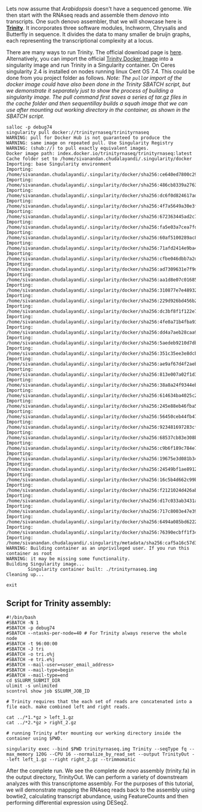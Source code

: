 
Lets now assume that *Arabidopsis* doesn't have a sequenced genome. We then start with the RNAseq reads and assemble them *denovo* into transcripts. One such denovo assembler, that we will showcase here is [__Trinity__](https://github.com/trinityrnaseq/trinityrnaseq/wiki). It incorporates three software modules, Inchworm, Chrysalis and Butterfly in sequence. It divides the data to many smaller de bruijn graphs, each representing the transcriptional complexity at a locus.


There are many ways to run Trinity. The official download page is [here](https://github.com/trinityrnaseq/trinityrnaseq/releases).
Alternatively, you can import the official [Trinity Docker Image](https://hub.docker.com/r/trinityrnaseq/trinityrnaseq/) into a singularity image and run Trinity in a Singularity container. On Ceres singularity 2.4 is installed on nodes running linux Cent OS 7.4. This could be done from you project folder as follows.
*Note: The `pull`or import of the docker image could have also been done in the Trinity SBATCH script, but we demonstrate it separately just to show the process of building a singularity image. The pull command first saves a series of tar.gz files in the cache folder and then sequentillay builds a squah image that we can use after mounting out working directory in the container, as shown in the SBATCH script.*

```
salloc -p debug74
singularity pull docker://trinityrnaseq/trinityrnaseq
WARNING: pull for Docker Hub is not guaranteed to produce the
WARNING: same image on repeated pull. Use Singularity Registry
WARNING: (shub://) to pull exactly equivalent images.
Docker image path: index.docker.io/trinityrnaseq/trinityrnaseq:latest
Cache folder set to /home/sivanandan.chudalayandi/.singularity/docker
Importing: base Singularity environment
Importing: /home/sivanandan.chudalayandi/.singularity/docker/sha256:ce640ed7800c29984dfd6c4cda9e5b6c759f630356e972c851125713628cdfd9.tar.gz
Importing: /home/sivanandan.chudalayandi/.singularity/docker/sha256:486cb8339a27635fa93dc47aa0c689326a0a7cce388966d16daf8d265436cf7f.tar.gz
Importing: /home/sivanandan.chudalayandi/.singularity/docker/sha256:dc6f0d824617ad8a5d1163a5b2084814665dd83156317ad06ccf14deb517a053.tar.gz
Importing: /home/sivanandan.chudalayandi/.singularity/docker/sha256:4f7a5649a30e3f318ce5d7e4dbcbbeb6c0938c4cbae4d4a641fe910562ff4978.tar.gz
Importing: /home/sivanandan.chudalayandi/.singularity/docker/sha256:672363445ad2c734e29221a6b47f4e614b5adc8a3cdca3364f62db2ed2bdff0c.tar.gz
Importing: /home/sivanandan.chudalayandi/.singularity/docker/sha256:fa5e03a7cea7fda9a438856574913bd4895091aa6db87feccabe56bab35de10d.tar.gz
Importing: /home/sivanandan.chudalayandi/.singularity/docker/sha256:60af5100289ac8a096793b2050c0dbb5040958661bd76bce44fe655d7800747b.tar.gz
Importing: /home/sivanandan.chudalayandi/.singularity/docker/sha256:71afd2414e9ba47b9b913096a234df60ec70cdff8e0d9dc136d849ade83ee1de.tar.gz
Importing: /home/sivanandan.chudalayandi/.singularity/docker/sha256:cfbe046dbb7a2d00a21e47136f0f65371cb44d471975a4010bec6503fce1fdde.tar.gz
Importing: /home/sivanandan.chudalayandi/.singularity/docker/sha256:ad7309631e7f9d0fde782912642154010ee230dcec0b31bda6262a6200860aaa.tar.gz
Importing: /home/sivanandan.chudalayandi/.singularity/docker/sha256:aa1d8e07c016851c7389bcefdeca671613fd5549cc8cb3716ec762bd7ecd6fb3.tar.gz
Importing: /home/sivanandan.chudalayandi/.singularity/docker/sha256:310877e7e48932846dd5fd88b594f1e7a0fa31a61401e10b31f71a09ee3841d5.tar.gz
Importing: /home/sivanandan.chudalayandi/.singularity/docker/sha256:229d926bd456b21601dcbb0b0148d092849fca1e589a149b141a13cb71f89667.tar.gz
Importing: /home/sivanandan.chudalayandi/.singularity/docker/sha256:dc3bf8f1f122e7c99d765a93aaec3db3011328e30d48f60c80f1e12d0794e223.tar.gz
Importing: /home/sivanandan.chudalayandi/.singularity/docker/sha256:4fe0a71b4fba93a388f18e50329f22dd078b4023640d5c0cddc17d873022870b.tar.gz
Importing: /home/sivanandan.chudalayandi/.singularity/docker/sha256:dd4a7aeb28caa9da4be497de7f7b65b61d790ae5ef4498b3fe7dd39768663beb.tar.gz
Importing: /home/sivanandan.chudalayandi/.singularity/docker/sha256:5aedeb9210d7db405b9e99bbefa2c64d9d05824ab067b831fdb95310193debe5.tar.gz
Importing: /home/sivanandan.chudalayandi/.singularity/docker/sha256:351c35ee3e8dcb6de90d3d2b81192e981660deee900baf94a41a144528222128.tar.gz
Importing: /home/sivanandan.chudalayandi/.singularity/docker/sha256:ae9af67d4f2aebce65b1ab4693adb4aee2e815146683052ee098f736b8c84b15.tar.gz
Importing: /home/sivanandan.chudalayandi/.singularity/docker/sha256:813e007a02f1d3b6d14180e90fd1de398cd453723474b566c6fc39d27e5e7182.tar.gz
Importing: /home/sivanandan.chudalayandi/.singularity/docker/sha256:38a8a24f9344eb0ded75c1005b17bd7163c88d1c61ef793122854bf9d6f5eae8.tar.gz
Importing: /home/sivanandan.chudalayandi/.singularity/docker/sha256:614634ba4025c2e0b2bf903367e353e4e75c68f60a5580513dcbe860c2ae73c9.tar.gz
Importing: /home/sivanandan.chudalayandi/.singularity/docker/sha256:245e88eb46fba5920fba64b8bc380e80ad844762ec8de67a408ac883cc79f2b4.tar.gz
Importing: /home/sivanandan.chudalayandi/.singularity/docker/sha256:56450ceb44fb47ca94a76e764eeb9c934712e0b15f8da1f54dd11c6e70be8941.tar.gz
Importing: /home/sivanandan.chudalayandi/.singularity/docker/sha256:923481697283cf0cb7b2bf4129428cd92ad6be9fb485701ef51d53c59d1352eb.tar.gz
Importing: /home/sivanandan.chudalayandi/.singularity/docker/sha256:68537cb83e308b416841a65c9061ef49615d005a800a7d647375de1cb65d191e.tar.gz
Importing: /home/sivanandan.chudalayandi/.singularity/docker/sha256:c9b6f189c784e7aa69ffd5f961d2f984210ccc160d3e8746b00ec0546bafeab4.tar.gz
Importing: /home/sivanandan.chudalayandi/.singularity/docker/sha256:19675e3d081b3482fcb1d982253203008212efeb32892edd8b1e79110d47c6e8.tar.gz
Importing: /home/sivanandan.chudalayandi/.singularity/docker/sha256:24549bf1ae8912a9d30c8efe69ffbc8979e67639a70bbfd7f5cba3f8b338f55b.tar.gz
Importing: /home/sivanandan.chudalayandi/.singularity/docker/sha256:16c5b4d662c99b94d81cf5902853bdbf98204bbb713d3df8254178151698defb.tar.gz
Importing: /home/sivanandan.chudalayandi/.singularity/docker/sha256:f2121024d426ab5040d03fa93fab380b1c296349f794767fc92a9d991143b4e7.tar.gz
Importing: /home/sivanandan.chudalayandi/.singularity/docker/sha256:d17c033ab3431aed136729f91794647c0d306c73991b9452f393ae1b1ee3f55d.tar.gz
Importing: /home/sivanandan.chudalayandi/.singularity/docker/sha256:717c8003e47e39f79d049eff0e82e25c106d959a4a9ebf7203932c9ca1a84456.tar.gz
Importing: /home/sivanandan.chudalayandi/.singularity/docker/sha256:6494a085bd622288605daaeab68ad49f1f00441358897520387fe1e2e81b724c.tar.gz
Importing: /home/sivanandan.chudalayandi/.singularity/docker/sha256:76390ecbff1f342992c0b76eeab5bc68d90299cdf580ccff67fa9db4590d21c5.tar.gz
Importing: /home/sivanandan.chudalayandi/.singularity/metadata/sha256:caf5a16c57d3307da698a52ea556c652d0fd6a7f8fc292a52cbd7418e63c5aac.tar.gz
WARNING: Building container as an unprivileged user. If you run this container as root
WARNING: it may be missing some functionality.
Building Singularity image...
        Singularity container built: ./trinityrnaseq.img
Cleaning up...

exit
```

## Script for Trinity assembly:
```
#!/bin/bash
#SBATCH -N 1
#SBATCH -p debug74
#SBATCH --ntasks-per-node=40 # For Trinity always reserve the whole node
#SBATCH -t 96:00:00
#SBATCH -J tri
#SBATCH -o tri.o%j
#SBATCH -e tri.e%j
#SBATCH --mail-user=<user_email_address>
#SBATCH --mail-type=begin
#SBATCH --mail-type=end
cd $SLURM_SUBMIT_DIR
ulimit -s unlimited
scontrol show job $SLURM_JOB_ID

# Trinity requires that the each set of reads are concatenated into a file each. make combined left and right reads.

cat ../*1.*gz > left_1.gz
cat ../*2.*gz > right_2.gz

# running Trinity after mounting our working directory inside the container using $PWD.

singularity exec --bind $PWD trinityrnaseq.img Trinity --seqType fq --max_memory 120G --CPU 16 --normalize_by_read_set --output TrinityOut --left left_1.gz --right right_2.gz --trimmomatic
```
After the complete run. We see the complete *de novo* assembly (trinity.fa) in the output directory, TrinityOut. We can perform a variety of downstream analyzes with this transcriptome assembly. For the purposes of this tutorial, we will demonstrate mapping the RNAseq reads back to the assembly using bowtie2, calculating transcript abundance, using FeatureCounts and then performing differential expression using DESeq2.
